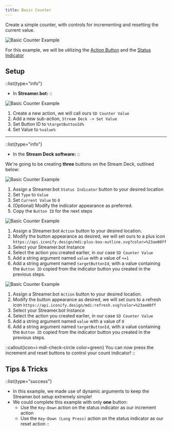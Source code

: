 ```yaml
---
title: Basic Counter
---
```


Create a simple counter, with controls for incrementing and resetting the current value.

![Basic Counter Example](/img/basic-counter.png)

For this example, we will be utilizing the [Action Button](/guide/keys#action) and the [Status Indicator](/guide/keys#status-indicator)

## Setup

::list{type="info"}
- In **Streamer.bot:**
::

![Basic Counter Example](/img/basic-counter-1.png)

1. Create a new action, we will call ours `SD Counter Value`
2. Add a new sub-action, `Stream Deck -> Set Value`
3. Set Button ID to `%targetButtonId%`
4. Set Value to `%value%`

___

::list{type="info"}
- In the **Stream Deck software:**
::

We're going to be creating **three** buttons on the Stream Deck, outlined below:


![Basic Counter Example](/img/basic-counter-2.png)

1. Assign a Streamer.bot `Status Indicator` button to your desired location
2. Set `Type` to `Value`
3. Set `Current Value` to `0`
4. (Optional) Modify the indicator appearance as preferred.
5. Copy the `Button ID` for the next steps


![Basic Counter Example](/img/basic-counter-3.png)

1. Assign a Streamer.bot `Action` button to your desired location.
2. Modify the button appearance as desired, we will set ours to a plus icon `https://api.iconify.design/mdi:plus-box-outline.svg?color=%23ae00ff`
3. Select your Streamer.bot Instance
4. Select the action you created earlier, in our case `SD Counter Value`
5. Add a string argument named `value` with a value of `+=1`
6. Add a string argument named `targetButtonId`, with a value containing the `Button ID` copied from the indicator button you created in the previous steps.


![Basic Counter Example](/img/basic-counter-4.png)

1. Assign a Streamer.bot `Action` button to your desired location.
2. Modify the button appearance as desired, we will set ours to a refresh icon `https://api.iconify.design/mdi:refresh.svg?color=%23ae00ff`
3. Select your Streamer.bot Instance
4. Select the action you created earlier, in our case `SD Counter Value`
5. Add a string argument named `value` with a value of `0`
6. Add a string argument named `targetButtonId`, with a value containing the `Button ID` copied from the indicator button you created in the previous steps.

::callout{icon=i-mdi-check-circle color=green}
You can now press the increment and reset buttons to control your count indicator!
::

## Tips & Tricks

::list{type="success"}
- In this example, we made use of dynamic arguments to keep the Streamer.bot setup extremely simple!
- We could complete this example with only **one** button:
    - Use the `Key-Down` action on the status indicator as our increment action
    - Use the `Key-Down (Long Press)` action on the status indicator as our reset action
::
